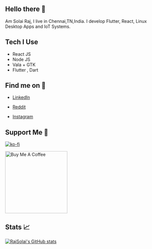 ## Hello there 👋

Am Solai Raj, I live in Chennai,TN,India. I develop Flutter, React, Linux Desktop Apps and IoT Systems.

## Tech I Use

- React JS
- Node JS
- Vala + GTK
- Flutter , Dart

## Find me on 📍

- [LinkedIn](https://www.linkedin.com/in/solai085/)

- [Reddit](https://www.reddit.com/user/ms_0852)

- [Instagram](https://www.instagram.com/raj.solai085/)

## Support Me 🤝

[![ko-fi](https://ko-fi.com/img/githubbutton_sm.svg)](https://ko-fi.com/R6R7ABG0F)

<a href="https://www.buymeacoffee.com/rajsolai" target="_blank"><img src="https://cdn.buymeacoffee.com/buttons/v2/default-yellow.png" alt="Buy Me A Coffee" style="width: 200px;" ></a>

## Stats 📈

[![RajSolai's GitHub stats](https://github-readme-stats.vercel.app/api?username=RajSolai&show_icons=true&theme=gruvbox)](https://github.com/anuraghazra/github-readme-stats)
